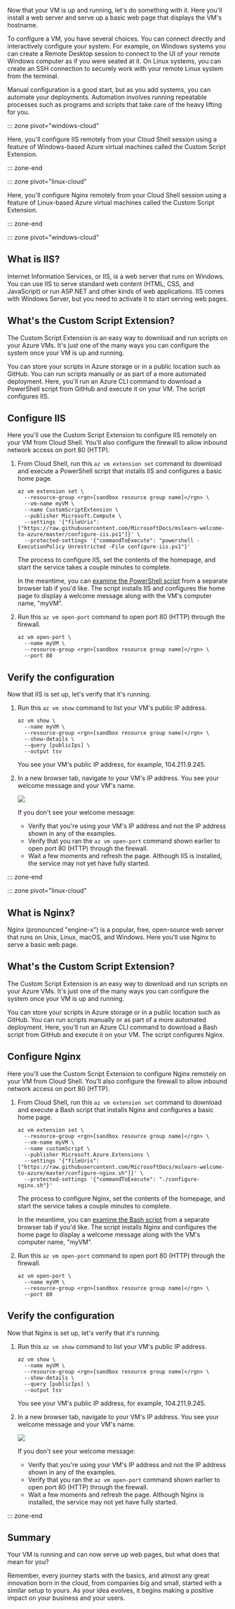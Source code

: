 Now that your VM is up and running, let's do something with it. Here you'll install a web server and serve up a basic web page that displays the VM's hostname.

To configure a VM, you have several choices. You can connect directly and interactively configure your system. For example, on Windows systems you can create a Remote Desktop session to connect to the UI of your remote Windows computer as if you were seated at it. On Linux systems, you can create an SSH connection to securely work with your remote Linux system from the terminal.

Manual configuration is a good start, but as you add systems, you can automate your deployments. Automation involves running repeatable processes such as programs and scripts that take care of the heavy lifting for you.

::: zone pivot="windows-cloud"

Here, you'll configure IIS remotely from your Cloud Shell session using a feature of Windows-based Azure virtual machines called the Custom Script Extension.

::: zone-end

::: zone pivot="linux-cloud"

Here, you'll configure Nginx remotely from your Cloud Shell session using a feature of Linux-based Azure virtual machines called the Custom Script Extension.

::: zone-end

::: zone pivot="windows-cloud"

## What is IIS?

Internet Information Services, or IIS, is a web server that runs on Windows. You can use IIS to serve standard web content (HTML, CSS, and JavaScript) or run ASP.NET and other kinds of web applications. IIS comes with Windows Server, but you need to activate it to start serving web pages.

## What's the Custom Script Extension?

The Custom Script Extension is an easy way to download and run scripts on your Azure VMs. It's just one of the many ways you can configure the system once your VM is up and running.

You can store your scripts in Azure storage or in a public location such as GitHub. You can run scripts manually or as part of a more automated deployment. Here, you'll run an Azure CLI command to download a PowerShell script from GitHub and execute it on your VM. The script configures IIS.

## Configure IIS

<!-- TODO: https://github.com/MicrosoftDocs/learn-pr/issues/1864 -->

Here you'll use the Custom Script Extension to configure IIS remotely on your VM from Cloud Shell. You'll also configure the firewall to allow inbound network access on port 80 (HTTP).

1. From Cloud Shell, run this `az vm extension set` command to download and execute a PowerShell script that installs IIS and configures a basic home page.

    ```azurecli
    az vm extension set \
      --resource-group <rgn>[sandbox resource group name]</rgn> \
      --vm-name myVM \
      --name CustomScriptExtension \
      --publisher Microsoft.Compute \
      --settings '{"fileUris":["https://raw.githubusercontent.com/MicrosoftDocs/mslearn-welcome-to-azure/master/configure-iis.ps1"]}' \
      --protected-settings '{"commandToExecute": "powershell -ExecutionPolicy Unrestricted -File configure-iis.ps1"}'
    ```

    The process to configure IIS, set the contents of the homepage, and start the service takes a couple minutes to complete.

    In the meantime, you can [examine the PowerShell script](https://raw.githubusercontent.com/MicrosoftDocs/mslearn-welcome-to-azure/master/configure-iis.ps1?azure-portal=true) from a separate browser tab if you'd like. The script installs IIS and configures the home page to display a welcome message along with the VM's computer name, "myVM".

1. Run this `az vm open-port` command to open port 80 (HTTP) through the firewall.

    ```azurecli
    az vm open-port \
      --name myVM \
      --resource-group <rgn>[sandbox resource group name]</rgn> \
      --port 80
    ```

## Verify the configuration

Now that IIS is set up, let's verify that it's running.

1. Run this `az vm show` command to list your VM's public IP address.

    ```azurecli
    az vm show \
      --name myVM \
      --resource-group <rgn>[sandbox resource group name]</rgn> \
      --show-details \
      --query [publicIps] \
      --output tsv
    ```

    You see your VM's public IP address, for example, 104.211.9.245.

1. In a new browser tab, navigate to your VM's IP address. You see your welcome message and your VM's name.

    ![](../media/4-iis-browser.png)

    If you don't see your welcome message:

    * Verify that you're using your VM's IP address and not the IP address shown in any of the examples.
    * Verify that you ran the `az vm open-port` command shown earlier to open port 80 (HTTP) through the firewall.
    * Wait a few moments and refresh the page. Although IIS is installed, the service may not yet have fully started.

::: zone-end

::: zone pivot="linux-cloud"

## What is Nginx?

Nginx (pronounced "engine-x") is a popular, free, open-source web server that runs on Unix, Linux, macOS, and Windows. Here you'll use Nginx to serve a basic web page.

## What's the Custom Script Extension?

The Custom Script Extension is an easy way to download and run scripts on your Azure VMs. It's just one of the many ways you can configure the system once your VM is up and running.

You can store your scripts in Azure storage or in a public location such as GitHub. You can run scripts manually or as part of a more automated deployment. Here, you'll run an Azure CLI command to download a Bash script from GitHub and execute it on your VM. The script configures Nginx.

## Configure Nginx

<!-- TODO: https://github.com/MicrosoftDocs/learn-pr/issues/1864 -->

Here you'll use the Custom Script Extension to configure Nginx remotely on your VM from Cloud Shell. You'll also configure the firewall to allow inbound network access on port 80 (HTTP).

1. From Cloud Shell, run this `az vm extension set` command to download and execute a Bash script that installs Nginx and configures a basic home page.

    ```azurecli
    az vm extension set \
      --resource-group <rgn>[sandbox resource group name]</rgn> \
      --vm-name myVM \
      --name customScript \
      --publisher Microsoft.Azure.Extensions \
      --settings '{"fileUris":["https://raw.githubusercontent.com/MicrosoftDocs/mslearn-welcome-to-azure/master/configure-nginx.sh"]}' \
      --protected-settings '{"commandToExecute": "./configure-nginx.sh"}'
    ```

    The process to configure Nginx, set the contents of the homepage, and start the service takes a couple minutes to complete.

    In the meantime, you can [examine the Bash script](https://raw.githubusercontent.com/MicrosoftDocs/mslearn-welcome-to-azure/master/configure-nginx.sh?azure-portal=true) from a separate browser tab if you'd like. The script installs Nginx and configures the home page to display a welcome message along with the VM's computer name, "myVM".

1. Run this `az vm open-port` command to open port 80 (HTTP) through the firewall.

    ```azurecli
    az vm open-port \
      --name myVM \
      --resource-group <rgn>[sandbox resource group name]</rgn> \
      --port 80
    ```

## Verify the configuration

Now that Nginx is set up, let's verify that it's running.

1. Run this `az vm show` command to list your VM's public IP address.

    ```azurecli
    az vm show \
      --name myVM \
      --resource-group <rgn>[sandbox resource group name]</rgn> \
      --show-details \
      --query [publicIps] \
      --output tsv
    ```

    You see your VM's public IP address, for example, 104.211.9.245.

1. In a new browser tab, navigate to your VM's IP address. You see your welcome message and your VM's name.

    ![](../media/4-nginx-browser.png)

    If you don't see your welcome message:

    * Verify that you're using your VM's IP address and not the IP address shown in any of the examples.
    * Verify that you ran the `az vm open-port` command shown earlier to open port 80 (HTTP) through the firewall.
    * Wait a few moments and refresh the page. Although Nginx is installed, the service may not yet have fully started.

::: zone-end

## Summary

Your VM is running and can now serve up web pages, but what does that mean for you?

Remember, every journey starts with the basics, and almost any great innovation born in the cloud, from companies big and small, started with a similar setup to yours. As your idea evolves, it begins making a positive impact on your business and your users.
